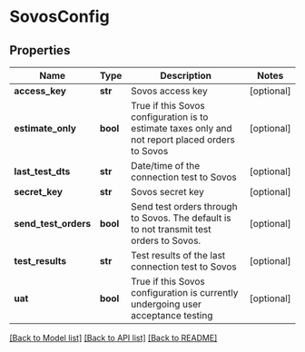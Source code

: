 # SovosConfig

## Properties
Name | Type | Description | Notes
------------ | ------------- | ------------- | -------------
**access_key** | **str** | Sovos access key | [optional] 
**estimate_only** | **bool** | True if this Sovos configuration is to estimate taxes only and not report placed orders to Sovos | [optional] 
**last_test_dts** | **str** | Date/time of the connection test to Sovos | [optional] 
**secret_key** | **str** | Sovos secret key | [optional] 
**send_test_orders** | **bool** | Send test orders through to Sovos.  The default is to not transmit test orders to Sovos. | [optional] 
**test_results** | **str** | Test results of the last connection test to Sovos | [optional] 
**uat** | **bool** | True if this Sovos configuration is currently undergoing user acceptance testing | [optional] 

[[Back to Model list]](../README.md#documentation-for-models) [[Back to API list]](../README.md#documentation-for-api-endpoints) [[Back to README]](../README.md)


